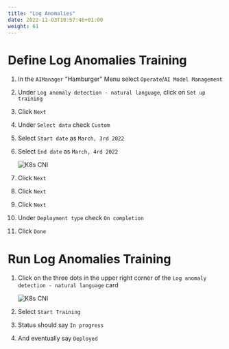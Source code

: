 ```yaml
---
title: "Log Anomalies"
date: 2022-11-03T10:57:46+01:00
weight: 61
---
```


# Define Log Anomalies Training


1. In the `AIManager` "Hamburger" Menu select `Operate`/`AI Model Management`
1. Under `Log anomaly detection - natural language`, click on `Set up training`
1. Click `Next`
1. Under `Select data` check `Custom`
1. Select `Start date` as `March, 3rd 2022`
1. Select `End date` as `March, 4rd 2022`

	![K8s CNI](/cp4waiops-training/pics/43_training.png)

1. Click `Next`
1. Click `Next`
1. Click `Next`
1. Under `Deployment type` check `On completion`
1. Click `Done`



# Run Log Anomalies Training
1. Click on the three dots in the upper right corner of the `Log anomaly detection - natural language` card

	![K8s CNI](/cp4waiops-training/pics/44_training.png)


1. Select `Start Training`
1. Status should say `In progress`
1. And eventually say `Deployed`


